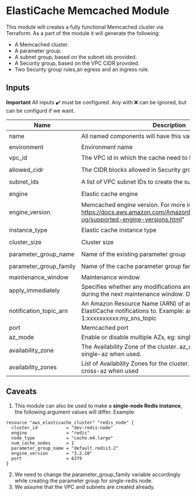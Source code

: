 # ElastiCache Memcached Module
This module will creates a fully functional Memcached cluster via Terraform. As a part of the module it will generate the following:

- A Memcached cluster.
- A parameter group.
- A subnet group, based on the subnet ids provided.
- A Security group, based on the VPC CIDR provided.
- Two Security group rules,an egress and an ingress rule.

## Inputs
**Important**
All inputs :heavy_check_mark: must be configured.
Any with :x: can be ignored, but can be configurd if we want.

| Name        | Description | Required | Type | Default |
| ----------- | ----------- | -------- | ---- | ------- |
| name | All named components will have this variable added as a suffix | :heavy_check_mark: | string | "common" |
| environment | Environment name | :x: | string | "dev" |
| vpc_id | The VPC id in which the cache need to be created | :heavy_check_mark: | string | |
| allowed_cidr| The CIDR blocks allowed in Security group | :heavy_check_mark: | list(string) | |
| subnet_ids | A list of VPC subnet IDs to create the subnet group | :heavy_check_mark: | list(string) | |
| engine | Elastic cache engine | :heavy_check_mark: | string | "memcached" |
| engine_version | Memcached engine version. For more info, see https://docs.aws.amazon.com/AmazonElastiCache/latest/mem-ug/supported-engine-versions.html" | :heavy_check_mark: | string | "1.6.17" |
| instance_type | Elastic cache instance type | :heavy_check_mark: | string | "cache.t2.micro" |
| cluster_size | Cluster size | :heavy_check_mark: | number | 1 |
| parameter_group_name | Name of the existing parameter group | :heavy_check_mark: | string | |
| parameter_group_family | Name of the cache parameter group family | :heavy_check_mark: | string | "memcached1.6" |
| maintenance_window | Maintenance window | :x: | string | |
| apply_immediately | Specifies whether any modifications are applied immediately, or during the next maintenance window. Default is false. | :x: | bool | false |
| notification_topic_arn | An Amazon Resource Name (ARN) of an SNS topic to send ElastiCache notifications to. Example: arn:aws:sns:us-east-1:xxxxxxxxxx:my_sns_topic | :x: | string | |
| port | Memcached port | :x: | number | 11211 |
| az_mode | Enable or disable multiple AZs, eg: single-az or cross-az | :x: | string | "single-az" |
| availability_zone | The Availability Zone of the cluster. az_mode must be set to single-az when used. | :x: | string | |
| availability_zones | List of Availability Zones for the cluster. az_mode must be set to cross-az when used | :x: | list(string) | |

## Caveats
1. This module can also be used to make a **single-node Redis instance**, the following argument values will differ. Example:
```
resource "aws_elasticache_cluster" "redis_node" {
  cluster_id           = "dev-redis-node"
  engine               = "redis"
  node_type            = "cache.m4.large"
  num_cache_nodes      = 1
  parameter_group_name = "default.redis3.2"
  engine_version       = "3.2.10"
  port                 = 6379
}
```
2. We need to change the parameter_group_family variable accordingly while creating the parameter group for single-redis node.
3. We assume that the VPC and subnets are created already.
